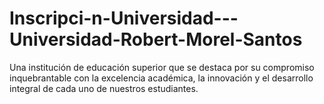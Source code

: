 # Inscripci-n-Universidad---Universidad-Robert-Morel-Santos
Una institución de educación superior que se destaca por su compromiso inquebrantable con la excelencia académica, la innovación y el desarrollo integral de cada uno de nuestros estudiantes.
